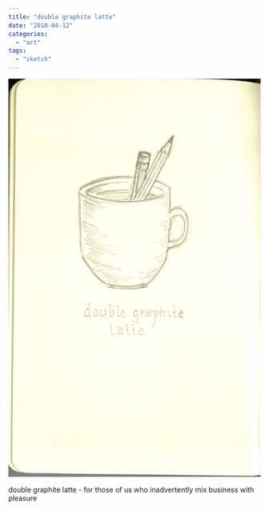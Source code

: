 ```yaml
---
title: "double graphite latte"
date: "2010-04-12"
categories: 
  - "art"
tags: 
  - "sketch"
---
```


![](graphite.jpg)

  
double graphite latte - for those of us who inadvertently mix business with pleasure
